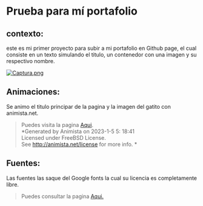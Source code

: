 # Prueba para mí portafolio

## **contexto:**
este es mi primer proyecto para subir a mi portafolio en Github page, el cual consiste en un texto simulando el titulo, un contenedor con una imagen y su respectivo nombre.

[![Captura.png](https://i.postimg.cc/T32PCNyL/Captura.png)](https://postimg.cc/QHPsMbJh)

## **Animaciones:**
 Se animo el titulo principar de la pagina y la imagen del gatito con animista.net.<br /> 
>  Puedes visita la pagina [Aqui](https://animista.net/).<br />
> *Generated by Animista on 2023-1-5 5: 18:41<br />
Licensed under FreeBSD License.<br />
See http://animista.net/license for more info. *

## **Fuentes:**
Las fuentes las saque del Google fonts la cual su licencia es completamente libre.<br />
> Puedes consultar la pagina [Aqui.](https://fonts.google.com/)
